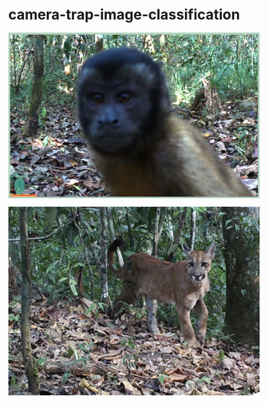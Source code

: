 # camera-trap-image-classification

![Monkey](/img/monkey.png)

![Cat](/img/20200305_132644000_iOS.jpg)
